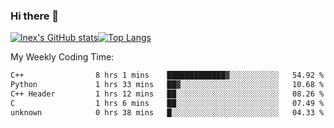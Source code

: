 ### Hi there 👋
[![lnex's GitHub stats](https://github-readme-stats.vercel.app/api?username=lnexenl&count_private=true&show_icons=true)](https://github.com/anuraghazra/github-readme-stats)[![Top Langs](https://github-readme-stats.vercel.app/api/top-langs/?username=lnexenl&layout=compact&langs_count=8&exclude_repo=32-bit-MIPS-CPU)](https://github.com/anuraghazra/github-readme-stats)

My Weekly Coding Time:
<!--START_SECTION:waka-->

```txt
C++                8 hrs 1 mins    █████████████▓░░░░░░░░░░░   54.92 %
Python             1 hrs 33 mins   ██▓░░░░░░░░░░░░░░░░░░░░░░   10.68 %
C++ Header         1 hrs 12 mins   ██░░░░░░░░░░░░░░░░░░░░░░░   08.26 %
C                  1 hrs 6 mins    ██░░░░░░░░░░░░░░░░░░░░░░░   07.49 %
unknown            0 hrs 38 mins   █░░░░░░░░░░░░░░░░░░░░░░░░   04.33 %
```

<!--END_SECTION:waka-->

